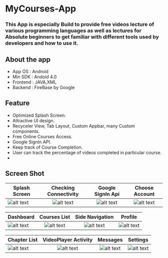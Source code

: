 # MyCourses-App
### This App is especially Build to provide free videos lecture of various programming languages as well as lectures for Absolute beginners to get familiar with different tools used by developers and how to use it.

## About the app
* App OS : Android
* Min SDK : Andoid 4.0
* Frontend : JAVA,XML
* Backend : FireBase by Google
## Feature
* Optimized Splash Screen.
* Attractive UI design.
* Recyceler View, Tab Layout, Custom Appbar, many Custom components.
* Free Online Courses Access.
* Google SignIn API.
* Keep track of Course Completion.
* User can track the percentage of videos completed in particular course.
* 
## Screen Shot
[splash]: https://github.com/skgupta77159/Raw-Project/blob/master/MyCoursesApp/mycourses01.png
[checking connectivity]: https://github.com/skgupta77159/Raw-Project/blob/master/MyCoursesApp/mycourses02.png
[Google SignIn Api]: https://github.com/skgupta77159/Raw-Project/blob/master/MyCoursesApp/mycourses03.png
[Choose Account]: https://github.com/skgupta77159/Raw-Project/blob/master/MyCoursesApp/mycourses04.png
[Dashboard]: https://github.com/skgupta77159/Raw-Project/blob/master/MyCoursesApp/mycourses05.png
[Courses List]: https://github.com/skgupta77159/Raw-Project/blob/master/MyCoursesApp/mycourses06.png
[Side Navigation]: https://github.com/skgupta77159/Raw-Project/blob/master/MyCoursesApp/mycourses07.png
[Profile]: https://github.com/skgupta77159/Raw-Project/blob/master/MyCoursesApp/mycourses08.png
[Chapter List]: https://github.com/skgupta77159/Raw-Project/blob/master/MyCoursesApp/mycourses09.png
[VideoPlayer Activity]: https://github.com/skgupta77159/Raw-Project/blob/master/MyCoursesApp/mycourses10.png
[Messages]: https://github.com/skgupta77159/Raw-Project/blob/master/MyCoursesApp/mycourses11.png
[Settings]: https://github.com/skgupta77159/Raw-Project/blob/master/MyCoursesApp/mycourses12.png

|    Splash Screen      |    Checking Connectivity |  Google SignIn Api  | Choose Account |
| ------------- |:-------------: |:------:|:---------------------:|
|![alt text][splash]  | ![alt text][checking connectivity] | ![alt text][Google SignIn Api]  | ![alt text][Choose Account]|

|  Dashboard |   Courses List | Side Navigation  | Profile |
| ------------- |:-------------: |:------:|:---------------------:|
|![alt text][Dashboard]  | ![alt text][Courses List] | ![alt text][Side Navigation]  | ![alt text][Profile]|

|  Chapter List |   VideoPlayer Activity | Messages  | Settings |
| ------------- |:-------------: |:------:|:---------------------:|
|![alt text][Chapter List]  | ![alt text][VideoPlayer Activity] | ![alt text][Messages]  | ![alt text][Settings]|



